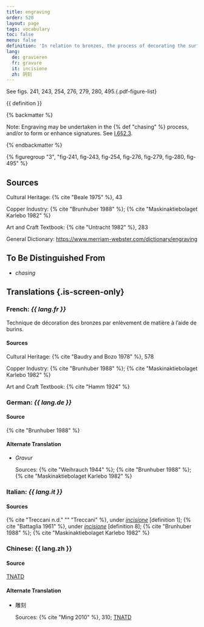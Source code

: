 ```yaml
---
title: engraving
order: 520
layout: page
tags: vocabulary
toc: false
menu: false
definition: 'In relation to bronzes, the process of decorating the surface by removing material with a chisel, burin, or graver that creates a V-shaped groove.'
lang:
  de: gravieren
  fr: gravure
  it: incisione
  zh: 阴刻
---
```


See figs. 241, 243, 254, 276, 279, 280, 495.{.pdf-figure-list}

{{ definition }}

{% backmatter %}

Note: Engraving may be undertaken in the {% def "chasing" %} process, and/or to form or enhance signatures. See [I.6§2.3](/vol-1/6/#s2-3).

{% endbackmatter %}

{% figuregroup "3", "fig-241, fig-243, fig-254, fig-276, fig-279, fig-280, fig-495" %}

## Sources

Cultural Heritage: {% cite "Beale 1975" %}, 43

Copper Industry: {% cite "Brunhuber 1988" %}; {% cite "Maskinaktiebolaget Karlebo 1982" %}

Art and Craft Textbook: {% cite "Untracht 1982" %}, 283

General Dictionary: <https://www.merriam-webster.com/dictionary/engraving>

## To Be Distinguished From

- *chasing*

## Translations {.is-screen-only}

<div class="accordion">

### **French**: *{{ lang.fr }}*

Technique de décoration des bronzes par enlèvement de matière à l’aide de burins.

#### Sources

Cultural Heritage: {% cite "Baudry and Bozo 1978" %}, 578

Copper Industry: {% cite "Brunhuber 1988" %}; {% cite "Maskinaktiebolaget Karlebo 1982" %}

Art and Craft Textbook: {% cite "Hamm 1924" %}

### **German**: *{{ lang.de }}*

#### Source

{% cite "Brunhuber 1988" %}

#### Alternate Translation

- *Gravur*

    Sources: {% cite "Weihrauch 1944" %}; {% cite "Brunhuber 1988" %}; {% cite "Maskinaktiebolaget Karlebo 1982" %}

### **Italian**: *{{ lang.it }}*

#### Sources

{% cite "Treccani n.d." "" "Treccani" %}, under [*incisione*](http://www.treccani.it/vocabolario/incisione/) [definition 1]; {% cite "Battaglia 1961" %}, under [*incisione*](http://www.gdli.it/pdf_viewer/Scripts/pdf.js/web/viewer.asp?file=/PDF/GDLI07/GDLI_07_ocr_693.pdf&parola=incisione) [definition 8]; {% cite "Brunhuber 1988" %}; {% cite "Maskinaktiebolaget Karlebo 1982" %}

### **Chinese**: <span lang="zh">{{ lang.zh }}</span>

#### Source

[TNATD](https://terms.naer.edu.tw/detail/3608499/?index=3)

#### Alternate Translation

- <span lang="zh">雕刻</span>

    Sources: {% cite "Ming 2010" %}, 310; [TNATD](https://terms.naer.edu.tw/detail/14191105/?index=9)

</div>
